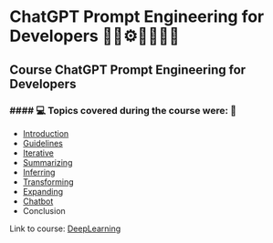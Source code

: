 # ChatGPT Prompt Engineering for Developers 🤖🎲⚙️🤯👨🏻‍💻
## Course ChatGPT Prompt Engineering for Developers
### #### 💻 Topics covered during the course were: 🚀

- [Introduction]()
- [Guidelines]()
- [Iterative]()
- [Summarizing]()
- [Inferring]()
- [Transforming]()
- [Expanding]()
- [Chatbot]()
- Conclusion

Link to course: [DeepLearning](https://learn.deeplearning.ai/courses/chatgpt-prompt-eng/lesson/dfbds/introduction)